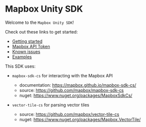 # Mapbox Unity SDK

Welcome to the `Mapbox Unity SDK`!

Check out these links to get started:

* [Getting started](00-getting-started.md)
* [Mapbox API Token](01-mapbox-api-token.md)
* [Known issues](02-known-issues.md)
* [Examples](03-examples.md)

This SDK uses:

* `mapbox-sdk-cs` for interacting with the Mapbox API
  * documentation: https://mapbox.github.io/mapbox-sdk-cs/
  * source: https://github.com/mapbox/mapbox-sdk-cs
  * nuget: https://www.nuget.org/packages/MapboxSdkCs/

* `vector-tile-cs` for parsing vector tiles
  * source: https://github.com/mapbox/vector-tile-cs
  * nuget: https://www.nuget.org/packages/Mapbox.VectorTile/

